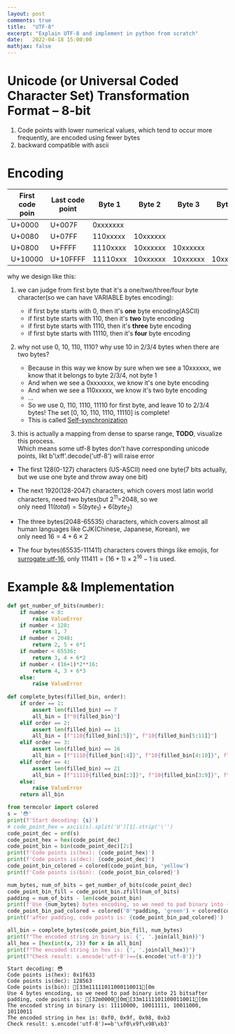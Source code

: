 ```yaml
---
layout: post
comments: true
title:  "UTF-8"
excerpt: "Explain UTF-8 and implement in python from scratch"
date:   2022-04-18 15:00:00
mathjax: false
---
```


# Unicode (or Universal Coded Character Set) Transformation Format – 8-bit
1. Code points with lower numerical values, which tend to occur more frequently, are encoded using fewer bytes
2. backward compatible with ascii

# Encoding

|First code poin | Last code point | Byte 1 | Byte 2 | Byte 3 | Byte 4|
| --- | --- | --- | --- | --- | ---|
|U+0000 | U+007F | 0xxxxxxx	|          |          |
|U+0080 | U+07FF | 110xxxxx | 10xxxxxx |
|U+0800 | U+FFFF | 1110xxxx | 10xxxxxx | 10xxxxxx |	
|U+10000 | U+10FFFF| 11110xxx | 10xxxxxx | 10xxxxxx | 10xxxxxx|

why we design like this:
1. we can judge from first byte that it's a one/two/three/four byte character(so we can have VARIABLE bytes encoding):
   - if first byte starts with 0, then it's **one** byte encoding(ASCII)  
   - if first byte starts with 110, then it's **two** byte encoding
   - if first byte starts with 1110, then it's  **three** byte encoding
   - if first byte starts with 11110, then it's **four** byte encoding
2.  why not use 0, 10, 110, 1110? why use 10 in 2/3/4 bytes when there are two bytes?  
    - Because in this way we know by sure when we see a 10xxxxxx, we know that it belongs to byte 2/3/4, not byte 1  
    - And when we see a 0xxxxxxx, we know it's one byte encoding  
    - And when we see a 110xxxxx, we know it's two byte encoding  
    - ...
    - So we use 0, 110, 1110, 11110 for first byte, and leave 10 to 2/3/4 bytes! The set [0, 10, 110, 1110, 11110] is complete!
    - This is called [Self-synchronization](https://en.wikipedia.org/wiki/UTF-8#Comparison_with_other_encodings)
 
3. this is actually a mapping from dense to sparse range, **TODO**, visualize this process.  
   Which means some utf-8 bytes don't have corresponding unicode points, likt b'\xff'.decode('utf-8') will raise error

- The first 128(0-127) characters (US-ASCII) need one byte(7 bits actually, but we use one byte and throw away one bit)  
- The next 1920(128-2047) characters, which covers most latin world characters, need two bytes(but $2^{11}$=2048, so we    
  only need $11(total)=5(byte_1) + 6(byte_2)$

- The three bytes(2048-65535) characters, which covers almost all human languages like CJK(Chinese, Japanese, Korean), we   
  only need $16 = 4 + 6\times2$

- The four bytes(65535-111411) characters covers things like emojis, for [surrogate utf-16](https://stackoverflow.com/questions/52203351/why-unicode-is-restricted-to-0x10ffff), only $111411 = (16 + 1)\times2^{16} -1$ is used. 


# Example && Implementation




```python
def get_number_of_bits(number):
    if number < 0:
        raise ValueError
    if number < 128:
        return 1, 7
    if number < 2048:
        return 2, 5 + 6*1
    if number < 65536:
        return 3, 4 + 6*2
    if number < (16+1)*2**16:
        return 4, 3 + 6*3
    else:
        raise ValueError
    
def complete_bytes(filled_bin, order):
    if order == 1:
        assert len(filled_bin) == 7
        all_bin = [f"0{filled_bin}"]
    elif order == 2:
        assert len(filled_bin) == 11
        all_bin = [f"110{filled_bin[:5]}", f"10{filled_bin[5:11]}"]
    elif order == 3:
        assert len(filled_bin) == 16
        all_bin = [f"1110{filled_bin[:4]}", f"10{filled_bin[4:10]}", f"10{filled_bin[10:16]}"]
    elif order == 4:
        assert len(filled_bin) == 21
        all_bin = [f"11110{filled_bin[:3]}", f"10{filled_bin[3:9]}", f"10{filled_bin[9:15]}", f"10{filled_bin[15:21]}"]
    else:
        raise ValueError
    return all_bin
```


```python
from termcolor import colored
s = '😳'
print(f'Start decoding: {s}')
# code_point_hex = ascii(s).split('U')[1].strip('\'')
code_point_dec = ord(s)
code_point_hex = hex(code_point_dec)
code_point_bin = bin(code_point_dec)[2:]
print(f'Code points is(hex): {code_point_hex}')
print(f'Code points is(dec): {code_point_dec}')
code_point_bin_colored = colored(code_point_bin, 'yellow')
print(f'Code points is(bin): {code_point_bin_colored}')

num_bytes, num_of_bits = get_number_of_bits(code_point_dec)
code_point_bin_fill = code_point_bin.zfill(num_of_bits)
padding = num_of_bits - len(code_point_bin)
print(f'Use {num_bytes} bytes encoding, so we need to pad binary into {num_of_bits} bits', end='')
code_point_bin_pad_colored = colored('0'*padding, 'green') + colored(code_point_bin_fill[padding:], 'yellow')
print(f'after padding, code points is: {code_point_bin_pad_colored}')

all_bin = complete_bytes(code_point_bin_fill, num_bytes)
print(f"The encoded string in binary is: {', '.join(all_bin)}")
all_hex = [hex(int(x, 2)) for x in all_bin]
print(f"The encoded string in hex is: {', '.join(all_hex)}")
print(f"Check result: s.encode('utf-8')=={s.encode('utf-8')}")

```

    Start decoding: 😳
    Code points is(hex): 0x1f633
    Code points is(dec): 128563
    Code points is(bin): [33m11111011000110011[0m
    Use 4 bytes encoding, so we need to pad binary into 21 bitsafter padding, code points is: [32m0000[0m[33m11111011000110011[0m
    The encoded string in binary is: 11110000, 10011111, 10011000, 10110011
    The encoded string in hex is: 0xf0, 0x9f, 0x98, 0xb3
    Check result: s.encode('utf-8')==b'\xf0\x9f\x98\xb3'

